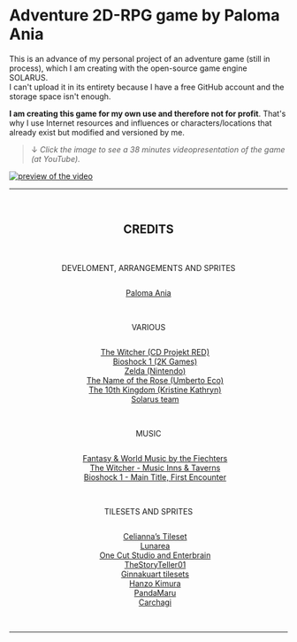 # Adventure 2D-RPG game by Paloma Ania

This is an advance of my personal project of an adventure game (still in process), which I am creating with the open-source game engine SOLARUS.<br>
I can't upload it in its entirety because I have a free GitHub account and the storage space isn't enough.

**I am creating this game for my own use and therefore not for profit**. That's why I use Internet resources and influences or characters/locations that already exist but modified and versioned by me.

> ↓ _Click the image to see a 38 minutes videopresentation of the game (at YouTube)._

[![preview of the video](https://img.youtube.com/vi/1cerxOi_6NY/0.jpg)](https://www.youtube.com/watch?v=1cerxOi_6NY)

***
<br>
<h2 style="text-align:center;">CREDITS</h2>
<br>
<div style="display:flex; flex-direction:column; justify-content:center;">
    <p style="text-align:center;">DEVELOMENT, ARRANGEMENTS AND SPRITES</p>
    <p style="text-align:center;">
        <a href="https://palomaviolin.github.io/personalwebsite/" target="_blank">Paloma Ania</a>
    </p>
    <br>
    <p style="text-align:center;">VARIOUS</p>
    <ul>
        <li style="text-align:center; list-style-type:none;">
            <a href="https://en.cdprojektred.com/" target="_blank">The Witcher (CD Projekt RED)</a>
        </li>
        <li style="text-align:center; list-style-type:none;">
            <a href="https://2k.com/en-US/game/bioshock/" target="_blank">Bioshock 1 (2K Games)</a>
        </li>
        <li style="text-align:center; list-style-type:none;">
            <a href="https://www.nintendo.co.uk/" target="_blank">Zelda (Nintendo)</a>
        </li>
        <li style="text-align:center; list-style-type:none;">
            <a href="https://en.wikipedia.org/wiki/The_Name_of_the_Rose_(film)" target="_blank">The Name of the Rose (Umberto Eco)</a>
        </li>
        <li style="text-align:center; list-style-type:none;">
            <a href="https://en.wikipedia.org/wiki/The_10th_Kingdom" target="_blank">The 10th Kingdom (Kristine Kathryn)</a>
        </li>
        <li style="text-align:center; list-style-type:none;">
            <a href="https://www.solarus-games.org/en/solarus/overview" target="_blank">Solarus team</a>
        </li>
    </ul>
    <br>
    <p style="text-align:center;">MUSIC</p>
    <ul>
        <li style="text-align:center; list-style-type:none;">
            <a href="https://www.youtube.com/channel/UCjMZjGhrFq_4llVS_x2XJ_w" target="_blank">Fantasy & World Music by the Fiechters</a>
        </li>
        <li style="text-align:center; list-style-type:none;">
            <a href="https://en.cdprojektred.com/" target="_blank">The Witcher - Music Inns & Taverns</a>
        </li>
        <li style="text-align:center; list-style-type:none;">
            <a href="https://2k.com/en-US/game/bioshock/" target="_blank">Bioshock 1 - Main Title, First Encounter</a>
        </li>
    </ul>
    <br>
    <p style="text-align:center;">TILESETS AND SPRITES</p>
    <ul>
        <li style="text-align:center; list-style-type:none;">
            <a href="https://pixanna.nl/materials/celiannas-tileset/" target="_blank">Celianna’s Tileset</a>
        </li>
        <li style="text-align:center; list-style-type:none;">
            <a href="https://forums.rpgmakerweb.com/index.php?threads/lunas-tiles.84/" target="_blank">Lunarea</a>
        </li>
        <li style="text-align:center; list-style-type:none;">
            <a href="https://www.rpgmakercentral.com/topic/18349-one-cut-studios-free-resources/" target="_blank">One Cut Studio and Enterbrain</a>
        </li>
        <li style="text-align:center; list-style-type:none;">
            <a href="https://thestoryteller01.wordpress.com/" target="_blank">TheStoryTeller01</a>
        </li>
        <li style="text-align:center; list-style-type:none;">
            <a href="https://www.deviantart.com/ginnakuart/art/Tileset-RGP-Maker-MV-Edit-625906204" target="_blank">Ginnakuart tilesets</a>
        </li>
        <li style="text-align:center; list-style-type:none;">
            <a href="https://twitter.com/hanzokimura" target="_blank">Hanzo Kimura</a>
        </li>
        <li style="text-align:center; list-style-type:none;">
            <a href="https://forums.rpgmakerweb.com/index.php?threads/marus-mv-bits.46811/" target="_blank">PandaMaru</a>
        </li>
        <li style="text-align:center; list-style-type:none;">
            <a href="https://www.deviantart.com/carchagui" target="_blank">Carchagi</a>
        </li>
    </ul>
</div>
<br>

***

